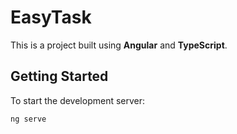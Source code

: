 # EasyTask

This is a project built using **Angular** and **TypeScript**.

## Getting Started

To start the development server:

```bash
ng serve
